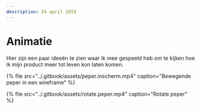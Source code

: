 ```yaml
---
description: 24 april 2019
---
```


# Animatie

Hier zijn een paar ideeën te zien waar ik mee gespeeld heb om te kijken hoe ik mijn product meer tot leven kon laten komen.

{% file src="../.gitbook/assets/peper.inscherm.mp4" caption="Bewegende peper in een wireframe" %}

{% file src="../.gitbook/assets/rotate.peper.mp4" caption="Rotate peper" %}

